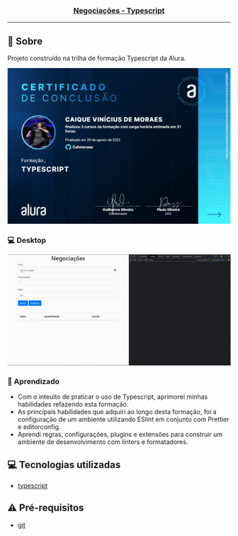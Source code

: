 <h3 align="center">
  <a href="https://cahmoraes.github.io/negociacoes-typescript/">Negociações - Typescript</a>
</h3>

---

## :rocket: Sobre

Projeto construído na trilha de formação Typescript da Alura.
<p align="center">
  <a href="https://cursos.alura.com.br/user/ike-moraes93/degree-typescript-309729/certificate">
    <img src="https://github.com/Cahmoraes/negociacoes-typescript/blob/main/assets/certificado.jpg" alt="certificado">
  </a>
<p/>

### :computer: Desktop
<p align="center">
  <img src="https://github.com/Cahmoraes/negociacoes-typescript/blob/main/assets/negociacoes.gif" alt="Negociações - Typescript">
<p/>


### :book: Aprendizado
- Com o inteuito de praticar o uso de Typescript, aprimorei minhas habilidades refazendo esta formação.
- As principais habilidades que adquiri ao longo desta formação, foi a configuração de um ambiente utilizando ESlint em conjunto com Prettier e editorconfig.
- Aprendi regras, configurações, plugins e extensões para construir um ambiente de desenvolvimento com linters e formatadores.

## :computer: Tecnologias utilizadas

- [typescript](https://www.typescriptlang.org/)

## :warning: Pré-requisitos

- [git](https://git-scm.com/)
